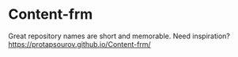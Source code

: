 # Content-frm
Great repository names are short and memorable. Need inspiration?
 https://protapsourov.github.io/Content-frm/
